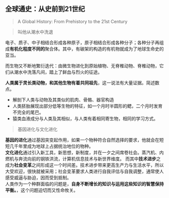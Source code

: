 ## 全球通史：从史前到21世纪 

> A Global History: From Prehistory to the 21st Century  


> 叫他从潮水中洗退

电子、质子、中子相结合形成各种原子，原子相结合形成各种分子；各种分子再组成**有机化程度不同的**聚合体。其中，有碳架的构造的有机物就成为了地球生命史的亚当。    


而生物又不断地繁衍迭代：由微生物进化到原始植物、无脊椎动物、脊椎动物，它们从潮水中洗落凡间，踏上了鲜血与烈火的征途。   
  

**人类属于灵长类动物，和其他生物有着共同祖先**，这一说法有大量证据。简述数点。
* 解剖下人类与动物及其类似的肌肉、骨骼、器官构造
* 人类胚胎展现出部分低等生物的特征，如一个月时半圆形的鳃，二个月时发育不完全的尾巴。
* 猿类血液成分与人类及其相似，与人类有着相同寄生物，相同的学习方式。   



> 基因进化与文化进化

**基因的进化**通过基因突变起作用，如果一个物种符合自然选择的要求，他就会在短短几千年里成为地球上占据统治地位的物种。  
**文化进化**通过引入新工具，新思想，新制度，并在一夕之间席卷社会。蒸汽机、内燃机与奔流向前的钢铁洪流，计算机信息技术与新世界维度。 
而其中**技术进步**之成为**社会变革**之间形成这一个时间差。技术进步带来更高生产力与生活水平，所以大受欢迎，很快就被采用；社会变革要求人类进行自我评估与自我调整，通常使人感受威逼与胁迫，因而受到抵制。  
人类作为一个种群面临的问题是，**自身不断增长的知识与运用这些知识的智慧保持平衡。**，这个问题迫切而又性命攸关。
